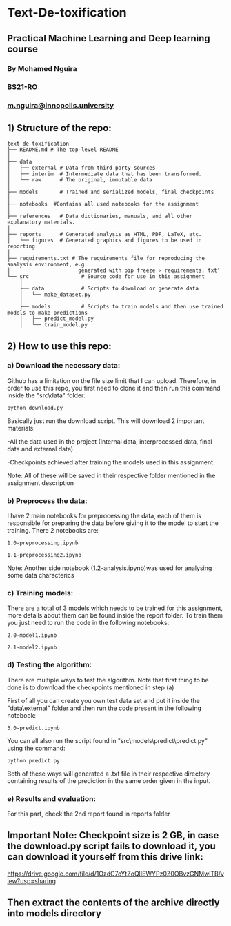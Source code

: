 # Text-De-toxification
## Practical Machine Learning and Deep learning course
### By Mohamed Nguira
### BS21-RO
### m.nguira@innopolis.university

## 1) Structure of the repo:
```
text-de-toxification
├── README.md # The top-level README
│
├── data 
│   ├── external # Data from third party sources
│   ├── interim  # Intermediate data that has been transformed.
│   └── raw      # The original, immutable data
│
├── models       # Trained and serialized models, final checkpoints
│
├── notebooks  #Contains all used notebooks for the assignment  
│ 
├── references   # Data dictionaries, manuals, and all other explanatory materials.
│
├── reports      # Generated analysis as HTML, PDF, LaTeX, etc.
│   └── figures  # Generated graphics and figures to be used in reporting
│
├── requirements.txt # The requirements file for reproducing the analysis environment, e.g.
│                      generated with pip freeze › requirements. txt'
└── src                 # Source code for use in this assignment
    │                 
    ├── data            # Scripts to download or generate data
    │   └── make_dataset.py
    │
    ├── models          # Scripts to train models and then use trained models to make predictions
    │   ├── predict_model.py
    │   └── train_model.py

```

## 2) How to use this repo:
### a) Download the necessary data:
Github has a limitation on the file size limit that I can upload. Therefore, in order to use this repo, you first need to clone it and then run this command inside the "src\data" folder:
```
python download.py
```

Basically just run the download script. This will download 2 important materials:

-All the data used in the project (Internal data, interprocessed data, final data and external data)

-Checkpoints achieved after training the models used in this assignment.

Note: All of these will be saved in their respective folder mentioned in the assignment description

### b) Preprocess the data:
I have 2 main notebooks for preprocessing the data, each of them is responsible for preparing the data before giving it to the model to start the training. There 2 notebooks are:
```
1.0-preprocessing.ipynb

1.1-preprocessing2.ipynb

```

Note: Another side notebook (1.2-analysis.ipynb)was used for analysing some data characterics

### c) Training models:
There are a total of 3 models which needs to be trained for this assignment, more details about them can be found inside the report folder.
To train them you just need to run the code in the following notebooks:

```
2.0-model1.ipynb

2.1-model2.ipynb

```

### d) Testing the algorithm:
There are multiple ways to test the algorithm. Note that first thing to be done is to download the checkpoints mentioned in step (a)

First of all you can create you own test data set and put it inside the "data\external" folder and then run the code present in the following notebook:
```
3.0-predict.ipynb
```

You can all also run the script found in "src\models\predict\predict.py" using the command:

```
python predict.py
```

Both of these ways will generated a .txt file in their respective directory containing results of the prediction in the same order given in the input.

### e) Results and evaluation:
For this part, check the 2nd report found in reports folder


##  Important Note: Checkpoint size is 2 GB, in case the download.py script fails to download it, you can download it yourself from this drive link:

https://drive.google.com/file/d/1OzdC7oYtZoQlIEWYPz0Z0OBvzGNMwiTB/view?usp=sharing

## Then extract the contents of the archive directly into models directory